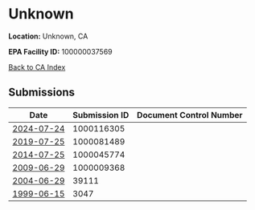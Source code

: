 # Unknown

**Location:** Unknown, CA

**EPA Facility ID:** 100000037569

[Back to CA Index](../../index.md)

## Submissions

| Date | Submission ID | Document Control Number |
|------|--------------|-------------------------|
| [2024-07-24](submissions/1000116305.md) | 1000116305 |  |
| [2019-07-25](submissions/1000081489.md) | 1000081489 |  |
| [2014-07-25](submissions/1000045774.md) | 1000045774 |  |
| [2009-06-29](submissions/1000009368.md) | 1000009368 |  |
| [2004-06-29](submissions/39111.md) | 39111 |  |
| [1999-06-15](submissions/3047.md) | 3047 |  |
